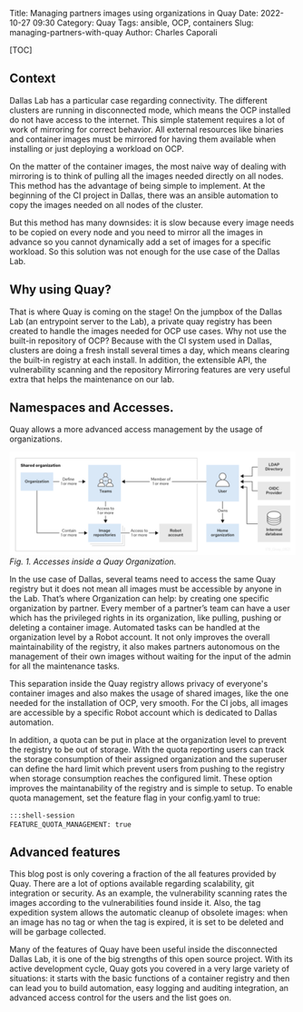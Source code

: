 Title: Managing partners images using organizations in Quay
Date: 2022-10-27 09:30
Category: Quay
Tags: ansible, OCP, containers
Slug: managing-partners-with-quay
Author: Charles Caporali


[TOC]


## Context

Dallas Lab has a particular case regarding connectivity. The different clusters are running in disconnected mode, which means the OCP installed do not have access to the internet. This simple statement requires a lot of work of mirroring for correct behavior. All external resources like binaries and container images must be mirrored for having them available when installing or just deploying a workload on OCP.

On the matter of the container images, the most naive way of dealing with mirroring is to think of pulling all the images needed directly on all nodes. This method has the advantage of being simple to implement. At the beginning of the CI project in Dallas, there was an ansible automation to copy the images needed on all nodes of the cluster.

But this method has many downsides: it is slow because every image needs to be copied on every node and you need to mirror all the images in advance so you cannot dynamically add a set of images for a specific workload. So this solution was not enough for the use case of the Dallas Lab.

## Why using Quay?

That is where Quay is coming on the stage! On the jumpbox of the Dallas Lab (an entrypoint server to the Lab), a private quay registry has been created to handle the images needed for OCP use cases. Why not use the built-in repository of OCP? Because with the CI system used in Dallas, clusters are doing a fresh install several times a day, which means clearing the built-in registry at each install. In addition, the extensible API, the vulnerability scanning and the repository Mirroring features are very useful extra that helps the maintenance on our lab.


## Namespaces and Accesses.

Quay allows a more advanced access management by the usage of organizations.

![quay_accesses](images/quay/quay_accesses.png)
*Fig. 1. Accesses inside a Quay Organization.*

In the use case of Dallas, several teams need to access the same Quay registry but it does not mean all images must be accessible by anyone in the Lab. That’s where Organization can help: by creating one specific organization by partner. Every member of a partner’s team can have a user which has the privileged rights in its organization, like pulling, pushing or deleting a container image. Automated tasks can be handled at the organization level by a Robot account.
It not only improves the overall maintainability of the registry, it also makes partners autonomous on the management of their own images without waiting for the input of the admin for all the maintenance tasks.

This separation inside the Quay registry allows privacy of everyone's container images and also makes the usage of shared images, like the one needed for the installation of OCP, very smooth. For the CI jobs, all images are accessible by a specific Robot account which is dedicated to Dallas automation.

In addition, a quota can be put in place at the organization level to prevent the registry to be out of storage. With the quota reporting users can track the storage consumption of their assigned organization and the superuser can define the hard limit which prevent users from pushing to the registry when storage consumption reaches the configured limit.
These option improves the maintanability of the registry and is simple to setup. To enable quota management, set the feature flag in your config.yaml to true:

    :::shell-session
    FEATURE_QUOTA_MANAGEMENT: true

## Advanced features

This blog post is only covering a fraction of the all features provided by Quay. There are a lot of options available regarding scalability, git integration or security. As an example, the vulnerability scanning rates the images according to the vulnerabilities found inside it. Also, the tag expedition system allows the automatic cleanup of obsolete images: when an image has no tag or when the tag is expired, it is set to be deleted and will be garbage collected.

Many of the features of Quay have been useful inside the disconnected Dallas Lab, it is one of the big strengths of this open source project. With its active development cycle, Quay gots you covered in a very large variety of situations: it starts with the basic functions of a container registry and then can lead you to build automation, easy logging and auditing integration, an advanced access control for the users and the list goes on.
